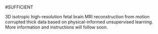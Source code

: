 #SUFFICIENT

3D isotropic high-resolution fetal brain MRI reconstruction from motion corrupted thick data based on physical-informed unsupervised learning. 
More information and instructions will follow soon.
